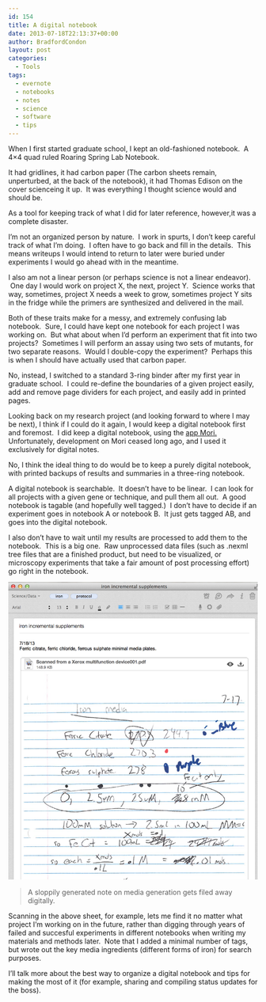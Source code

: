 ```yaml
---
id: 154
title: A digital notebook
date: 2013-07-18T22:13:37+00:00
author: BradfordCondon
layout: post
categories:
  - Tools
tags:
  - evernote
  - notebooks
  - notes
  - science
  - software
  - tips
---
```

When I first started graduate school, I kept an old-fashioned notebook.  A 4&#215;4 quad ruled Roaring Spring Lab Notebook.

It had gridlines, it had carbon paper (The carbon sheets remain, unperturbed, at the back of the notebook), it had Thomas Edison on the cover scienceing it up.  It was everything I thought science would and should be.

As a tool for keeping track of what I did for later reference, however,it was a complete disaster.

I&#8217;m not an organized person by nature.  I work in spurts, I don&#8217;t keep careful track of what I&#8217;m doing.  I often have to go back and fill in the details.  This means writeups I would intend to return to later were buried under experiments I would go ahead with in the meantime.

I also am not a linear person (or perhaps science is not a linear endeavor).  One day I would work on project X, the next, project Y.  Science works that way, sometimes, project X needs a week to grow, sometimes project Y sits in the fridge while the primers are synthesized and delivered in the mail.

Both of these traits make for a messy, and extremely confusing lab notebook.  Sure, I could have kept one notebook for each project I was working on.  But what about when I&#8217;d perform an experiment that fit into two projects?  Sometimes I will perform an assay using two sets of mutants, for two separate reasons.  Would I double-copy the experiment?  Perhaps this is when I should have actually used that carbon paper.

No, instead, I switched to a standard 3-ring binder after my first year in graduate school.  I could re-define the boundaries of a given project easily, add and remove page dividers for each project, and easily add in printed pages.

Looking back on my research project (and looking forward to where I may be next), I think if I could do it again, I would keep a digital notebook first and foremost.  I did keep a digital notebook, using the [app Mori.](https://www.macupdate.com/app/mac/10868/mori)  Unfortunately, development on Mori ceased long ago, and I used it exclusively for digital notes.

No, I think the ideal thing to do would be to keep a purely digital notebook, with printed backups of results and summaries in a three-ring notebook.

A digital notebook is searchable.  It doesn&#8217;t have to be linear.  I can look for all projects with a given gene or technique, and pull them all out.  A good notebook is tagable (and hopefully well tagged.)  I don&#8217;t have to decide if an experiment goes in notebook A or notebook B.  It just gets tagged AB, and goes into the digital notebook.

I also don&#8217;t have to wait until my results are processed to add them to the notebook.  This is a big one.  Raw unprocessed data files (such as .nexml tree files that are a finished product, but need to be visualized, or microscopy experiments that take a fair amount of post processing effort) go right in the notebook.

![note](/wp-content/uploads/2013/07/screen-shot-2013-07-18-at-6-05-46-pm.png)
>A sloppily generated note on media generation gets filed away digitally.

Scanning in the above sheet, for example, lets me find it no matter what project I&#8217;m working on in the future, rather than digging through years of failed and succesful experiments in different notebooks when writing my materials and methods later.  Note that I added a minimal number of tags, but wrote out the key media ingredients (different forms of iron) for search purposes.

I&#8217;ll talk more about the best way to organize a digital notebook and tips for making the most of it (for example, sharing and compiling status updates for the boss).